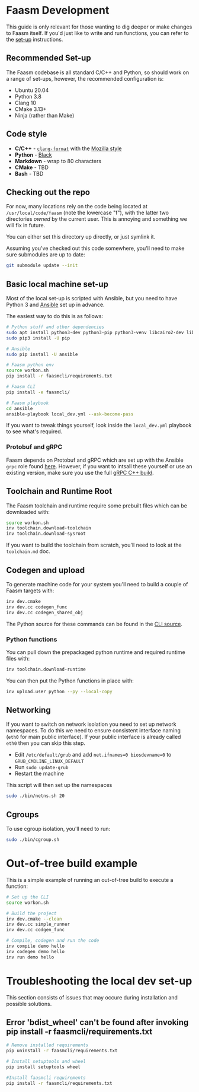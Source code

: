 # Faasm Development

This guide is only relevant for those wanting to dig deeper or make changes to
Faasm itself. If you'd just like to write and run functions, you can refer to
the [set-up](setup.md) instructions. 

## Recommended Set-up

The Faasm codebase is all standard C/C++ and Python, so should work on a range 
of set-ups, however, the recommended configuration is:

- Ubuntu 20.04
- Python 3.8
- Clang 10
- CMake 3.13+
- Ninja (rather than Make)

## Code style

- **C/C++** - [`clang-format`](https://clang.llvm.org/docs/ClangFormat.html)
  with the [Mozilla
  style](https://firefox-source-docs.mozilla.org/code-quality/coding-style/coding_style_cpp.html)
- **Python** - [Black](https://github.com/psf/black)
- **Markdown** - wrap to 80 characters
- **CMake** - TBD
- **Bash** - TBD

## Checking out the repo

For now, many locations rely on the code being located at
`/usr/local/code/faasm` (note the lowercase "f"), with the latter two 
directories _owned_ by the current user. This is annoying and something we will 
fix in future. 

You can either set this directory up directly, or just symlink it.

Assuming you've checked out this code somewhere, you'll need to make sure
submodules are up to date:

```bash
git submodule update --init
```

## Basic local machine set-up

Most of the local set-up is scripted with Ansible, but you need to have Python 3
and [Ansible](https://www.ansible.com/) set up in advance.

The easiest way to do this is as follows:

```bash
# Python stuff and other dependencies
sudo apt install python3-dev python3-pip python3-venv libcairo2-dev libtinfo5
sudo pip3 install -U pip

# Ansible
sudo pip install -U ansible

# Faasm python env 
source workon.sh
pip install -r faasmcli/requirements.txt

# Faasm CLI
pip install -e faasmcli/

# Faasm playbook
cd ansible
ansible-playbook local_dev.yml --ask-become-pass
```

If you want to tweak things yourself, look inside the `local_dev.yml` playbook
to see what's required.

### Protobuf and gRPC

Faasm depends on Protobuf and gRPC which are set up with the Ansible `grpc` role
found [here](ansible/roles/grpc/tasks/main.yml). However, if you want to intsall
these yourself or use an existing version, make sure you use the full 
[gRPC C++ build](https://grpc.io/docs/languages/cpp/quickstart/).

## Toolchain and Runtime Root

The Faasm toolchain and runtime require some prebuilt files which can be
downloaded with:

```bash
source workon.sh
inv toolchain.download-toolchain
inv toolchain.download-sysroot
```

If you want to build the toolchain from scratch, you'll need to look at the
`toolchain.md` doc.

## Codegen and upload

To generate machine code for your system you'll need to build a couple of Faasm
targets with:

```bash
inv dev.cmake
inv dev.cc codegen_func
inv dev.cc codegen_shared_obj
```

The Python source for these commands can be found in the [CLI
source](faasmcli/faasmcli/tasks/dev.py).

### Python functions

You can pull down the prepackaged python runtime and required runtime files
with:

```bash
inv toolchain.download-runtime
```

You can then put the Python functions in place with:

```bash
inv upload.user python --py --local-copy
```

## Networking

If you want to switch on network isolation you need to set up network
namespaces. To do this we need to ensure consistent interface naming (`eth0` for
main public interface). If your public interface is already called `eth0` then
you can skip this step.

- Edit `/etc/default/grub` and add `net.ifnames=0 biosdevname=0` to `GRUB_CMDLINE_LINUX_DEFAULT`
- Run `sudo update-grub`
- Restart the machine

This script will then set up the namespaces

```bash
sudo ./bin/netns.sh 20
```

## Cgroups

To use cgroup isolation, you'll need to run:

```bash
sudo ./bin/cgroup.sh
```

# Out-of-tree build example

This is a simple example of running an out-of-tree build to execute a 
function:

```bash
# Set up the CLI
source workon.sh

# Build the project
inv dev.cmake --clean
inv dev.cc simple_runner
inv dev.cc codgen_func

# Compile, codegen and run the code
inv compile demo hello
inv codegen demo hello
inv run demo hello
```

# Troubleshooting the local dev set-up

This section consists of issues that may occure during installation and possible
solutions.

## Error 'bdist_wheel' can't be found after invoking pip install -r faasmcli/requirements.txt

```bash
# Remove installed requirements
pip uninstall -r faasmcli/requirements.txt

# Install setuptools and wheel 
pip install setuptools wheel

#Install faasmcli requirements
pip install -r faasmcli/requirements.txt
```

